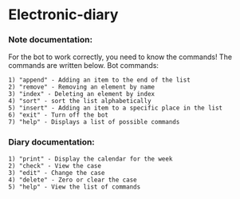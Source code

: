 # Electronic-diary

### Note documentation:
For the bot to work correctly, you need to know the commands! The commands are written below.
Bot commands:

    1) "append" - Adding an item to the end of the list
    2) "remove" - ​​Removing an element by name
    3) "index" - Deleting an element by index
    4) "sort" - sort the list alphabetically
    5) "insert" - Adding an item to a specific place in the list
    6) "exit" - Turn off the bot
    7) "help" - Displays a list of possible commands

### Diary documentation:

    1) "print" - Display the calendar for the week
    2) "check" - View the case
    3) "edit" - Change the case
    4) "delete" - Zero or clear the case
    5) "help" - View the list of commands
